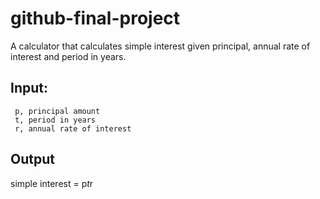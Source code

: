 # github-final-project

A calculator that calculates simple interest given principal, annual rate of interest and period in years.

## Input:
     p, principal amount
     t, period in years
     r, annual rate of interest
## Output
   simple interest = p*t*r


   

   
